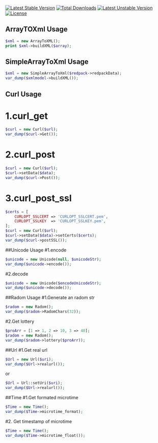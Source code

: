 [![Latest Stable Version][image-1]][1] [![Total Downloads][image-2]][2] [![Latest Unstable Version][image-3]][3] [![License][image-4]][4]

[1]:	https://packagist.org/packages/liasica/yii2-helpers
[2]:	https://packagist.org/packages/liasica/yii2-helpers
[3]:	https://packagist.org/packages/liasica/yii2-helpers
[4]:	https://packagist.org/packages/liasica/yii2-helpers

[image-1]:	https://poser.pugx.org/liasica/yii2-helpers/v/stable
[image-2]:	https://poser.pugx.org/liasica/yii2-helpers/downloads
[image-3]:	https://poser.pugx.org/liasica/yii2-helpers/v/unstable
[image-4]:	https://poser.pugx.org/liasica/yii2-helpers/license

## ArrayTOXml Usage
```php
$xml = new ArrayToXML();
print $xml->buildXML($array);
```

## SimpleArrayToXml Usage
```php
$xml = new SimpleArrayToXml($redpack->redpackData);
var_dump($xmlmodel->buildXML());
```

## Curl Usage
# 1.curl_get
```php
$curl = new Curl($url);
var_dump($curl->Get());
```
# 2.curl_post
```php
$curl = new Curl($url);
$curl->setData($data);
var_dump($curl->Post());
```
# 3.curl_post_ssl
```php
$certs = [
    CURLOPT_SSLCERT => 'CURLOPT_SSLCERT.pem',
    CURLOPT_SSLKEY  => 'CURLOPT_SSLKEY.pem',
];
$curl = new Curl($url);
$curl->setData($data)->setCerts($certs);
var_dump($curl->postSSL());
```

##Unicode Usage
#1.encode
```php
$unicode = new Unicode(null, $unicodeStr);
var_dump($unicode->encode());
```
#2.decode
```php
$unicode = new Unicode($encodeUnicodeStr);
var_dump($unicode->decode());
```

##Radom Usage
#1.Generate an radom str
```php
$radom = new Radom();
var_dump($radom->RadomChars(32));
```
#2.Get lottery
```php
$proArr = [1 => 1, 2 => 10, 3 => 40];
$radom = new Radom();
var_dump($radom->lottery($proArr));
```

##Url
#1.Get real url
```php
$Url = new Url($uri);
var_dump($Url->realurl());
```
or
```php
$Url = Url::setUri($uri);
var_dump($Url->realurl());
```

##Time
#1.Get formated microtime
```php
$Time = new Time();
var_dump($Time->microtime_format);
```
#2. Get timestamp of microtime
```php
$Time = new Time();
var_dump($Time->microtime_float());
```